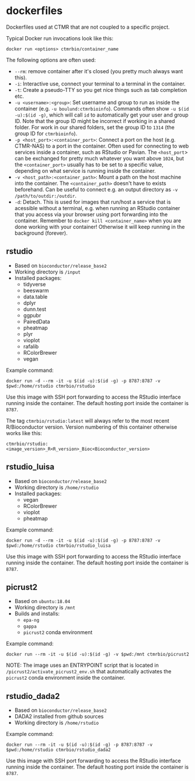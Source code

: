 # dockerfiles
Dockerfiles used at CTMR that are not coupled to a specific project.

Typical Docker run invocations look like this:

```
docker run <options> ctmrbio/container_name
```

The following options are often used:

- `--rm`: remove container after it's closed (you pretty much always want this).
- `-i`: Interactive use, connect your terminal to a terminal in the container.
- `-t`: Create a pseudo-TTY so you get nice things such as tab completion etc.
- `-u <username>:<group>`: Set username and group to run as inside the container 
  (e.g. `-u boulund:ctmrbioinfo`).  Commands often show `-u $(id -u):$(id -g)`, 
  which will call `id` to automatically get your user and group ID. Note that
  the group ID might be incorrect if working in a shared folder. For work in our
  shared folders, set the group ID to `1314` (the group ID for `ctmrbioinfo`).
- `-p <host_port>:<container_port>`: Connect a port on the host (e.g. CTMR-NAS) 
  to a port in the container. Often used for connecting to web services inside 
  a container, such as RStudio or Pavian. The `<host_port`> can be exchanged for
  pretty much whatever you want above `1024`, but the `<container_port>` usually 
  has to be set to a specific value, depending on what service is running inside 
  the container.
- `-v <host_path>:<container_path>`: Mount a path on the host machine into the
  container. The `<container_path>` doesn't have to exists beforehand. Can be 
  useful to connect e.g. an output directory as `-v /path/to/outdir:/outdir`.
- `-d`: Detach. This is used for images that run/host a service that is
  acessible without a terminal, e.g. when running an RStudio container that you
  access via your browser using port forwarding into the container. Remember to
  `docker kill <container_name>` when you are done working with your container!
  Otherwise it will keep running in the background (forever).

## rstudio

- Based on `bioconductor/release_base2`
- Working directory is `/input`
- Installed packages:
  - tidyverse
  - beeswarm
  - data.table
  - dplyr
  - dunn.test
  - ggpubr 
  - PairedData
  - pheatmap
  - plyr
  - vioplot
  - rafalib
  - RColorBrewer
  - vegan

Example command:

```
docker run -d --rm -it -u $(id -u):$(id -g) -p 8787:8787 -v $pwd:/home/rstudio ctmrbio/rstudio
```

Use this image with SSH port forwarding to access the RStudio interface running
inside the container. The default hosting port inside the container is `8787`. 

The tag `ctmrbio/rstudio:latest` will always refer to the most recent
R/Bioconductor version. Version numbering of this container otherwise works
like this:

    ctmrbio/rstudio:<image_version>_R<R_version>_Bioc<Bioconductor_version>

## rstudio_luisa

- Based on `bioconductor/release_base2`
- Working directory is `/home/rstudio`
- Installed packages:
  - vegan
  - RColorBrewer
  - vioplot
  - pheatmap

Example command:

```
docker run -d --rm -it -u $(id -u):$(id -g) -p 8787:8787 -v $pwd:/home/rstudio ctmrbio/rstudio_luisa
```

Use this image with SSH port forwarding to access the RStudio interface running
inside the container. The default hosting port inside the container is `8787`. 


## picrust2

- Based on `ubuntu:18.04`
- Working directory is `/mnt`
- Builds and installs:
  - `epa-ng`
  - `gappa`
  - `picrust2` conda environment

Example command:

```
docker run --rm -it -u $(id -u):$(id -g) -v $pwd:/mnt ctmrbio/picrust2
```

NOTE: The image uses an ENTRYPOINT script that is located in
`/picrust2/activate_picrust2_env.sh` that automatically activates the
`picrust2` conda environment inside the container.


## rstudio_dada2

- Based on `bioconductor/release_base2`
- DADA2 installed from github sources
- Working directory is `/home/rstudio`

Example command:

```
docker run --rm -it -u $(id -u):$(id -g) -p 8787:8787 -v $pwd:/home/rstudio ctmrbio/rstudio_dada2
```

Use this image with SSH port forwarding to access the RStudio interface running
inside the container. The default hosting port inside the container is `8787`. 
